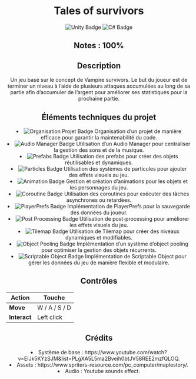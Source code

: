 <h1 align="center">Tales of survivors</h1>

<div align="center">
  <img src="https://img.shields.io/badge/Unity-gray?style=flat&logo=unity&logoColor=white" alt="Unity Badge"/>
  <img src="https://img.shields.io/badge/C%23-green?style=flat&logo=csharp&logoColor=white" alt="C# Badge"/>
</div>

<h2 align="center">Notes : 100%</h2>

<h2 align="center">Description</h2>

<p align="center">
Un jeu basé sur le concept de Vampire survivors. Le but du joueur est de terminer un niveau à l’aide de plusieurs attaques accumulées au long de sa partie afin d’accumuler de l’argent pour améliorer ses statistiques pour la prochaine partie.
</p>

<h2 align="center">Éléments techniques du projet</h2>

<div align="center">
<li><img src="https://img.shields.io/badge/Organisation_Projet-blue?style=flat&labelColor=blue&color=blue" alt="Organisation Projet Badge"/> Organisation d’un projet de manière efficace pour garantir la maintenabilité du code.</li>
<li><img src="https://img.shields.io/badge/Audio_Manager-lightblue?style=flat&labelColor=lightblue&color=lightblue" alt="Audio Manager Badge"/> Utilisation d’un Audio Manager pour centraliser la gestion des sons et de la musique.</li>
<li><img src="https://img.shields.io/badge/Prefabs-green?style=flat&labelColor=green&color=green" alt="Prefabs Badge"/> Utilisation des prefabs pour créer des objets réutilisables et dynamiques.</li>
<li><img src="https://img.shields.io/badge/Particles-orange?style=flat&labelColor=orange&color=orange" alt="Particles Badge"/> Utilisation des systèmes de particules pour ajouter des effets visuels au jeu.</li>
<li><img src="https://img.shields.io/badge/Animation-red?style=flat&labelColor=red&color=red" alt="Animation Badge"/> Gestion et création d’animations pour les objets et les personnages du jeu.</li>
<li><img src="https://img.shields.io/badge/Coroutine-yellow?style=flat&labelColor=yellow&color=yellow" alt="Coroutine Badge"/> Utilisation des coroutines pour exécuter des tâches asynchrones ou retardées.</li>
<li><img src="https://img.shields.io/badge/PlayerPrefs-gray?style=flat&labelColor=gray&color=gray" alt="PlayerPrefs Badge"/> Implémentation de PlayerPrefs pour la sauvegarde des données du joueur.</li>
<li><img src="https://img.shields.io/badge/Post_Processing-pink?style=flat&labelColor=pink&color=pink" alt="Post Processing Badge"/> Utilisation de post-processing pour améliorer les effets visuels du jeu.</li>
<li><img src="https://img.shields.io/badge/Tilemap-yellowgreen?style=flat&labelColor=yellowgreen&color=yellowgreen" alt="Tilemap Badge"/> Utilisation de Tilemap pour créer des niveaux dynamiques et modifiables.</li>
<li><img src="https://img.shields.io/badge/Object_Pooling-brown?style=flat&labelColor=brown&color=brown" alt="Object Pooling Badge"/> Implémentation d’un système d’object pooling pour optimiser la gestion des objets récurrents.</li>
<li><img src="https://img.shields.io/badge/Scriptable_Object-purple?style=flat&labelColor=purple&color=purple" alt="Scriptable Object Badge"/> Implémentation de Scriptable Object pour gérer les données du jeu de manière flexible et modulaire.</li>
</div>

<h2 align="center">Contrôles</h2>

<div align="center">

| **Action**             | **Touche**           |
|------------------------|----------------------|
| **Move**               | W / A / S / D        |
| **Interact**           | Left click           |

</div>

<h2 align="center">Crédits</h2>

<div align="center">
<li>Système de base : https://www.youtube.com/watch?v=EIJk5KYzSJM&list=PLgXA5L5ma2Bveih0btJV58REE2mzfQLOQ.
<li>Assets : https://www.spriters-resource.com/pc_computer/maplestory/.
<li>Audio : Youtube sounds effect.
</div>
